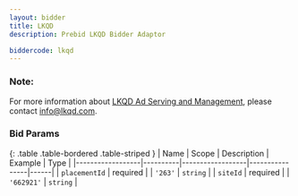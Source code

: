 ```yaml
---
layout: bidder
title: LKQD
description: Prebid LKQD Bidder Adaptor

biddercode: lkqd
---
```


### Note:
For more information about [LKQD Ad Serving and Management](https://www.nexstardigital.com/), please contact info@lkqd.com.

### Bid Params

{: .table .table-bordered .table-striped }
| Name             | Scope    | Description      | Example        | Type |
|------------------|----------|------------------|----------------|------|
| `placementId`    | required |                  | `'263'`        | `string` |
| `siteId`         | required |                  | `'662921'`     | `string` |
